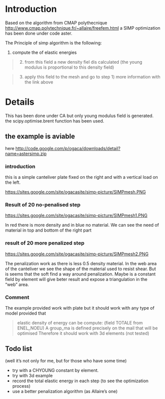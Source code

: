 # Introduction #

Based on the algorithm from CMAP polythecnique http://www.cmap.polytechnique.fr/~allaire/freefem.html
a SIMP optimization has been done under code aster.

The Principle of simp algorithm is the following:

  1. compute the of elastic energies

> 2)	from this field a new density fiel dis calculated (the young modulus is proportional to this density field)

> 3)	apply this field to the mesh and go to step 1)
more information with the link above


# Details #

This has been done under CA but only young modulus field is generated. the scipy.optimise.brent function has been used.
## the example is aviable ##
here http://code.google.com/p/ogaca/downloads/detail?name=astersimp.zip

### introduction ###
this is a simple canteliver plate fixed on the right and with a vertical load on the left.

https://sites.google.com/site/ogacasite/simp-picture/SIMPmesh.PNG

### Result of 20 no-penalised step ###

https://sites.google.com/site/ogacasite/simp-picture/SIMPmesh1.PNG

In red there is more density and in blue no material. We can see the need of material in top and bottom of the right part

### result of 20 more penalized step ###

https://sites.google.com/site/ogacasite/simp-picture/SIMPmesh2.PNG

The penalization work as there is less 0.5 density material.
In the web area of the  canteliver we see the shape of the material used to resist shear. But is seems that the soft find a way around penalization. Maybe is a constant field by element will give beter result and expose a triangulation in the “web” area.

### Comment ###

The example provided work with plate but it should work with any type of model provided that
> elastic density of energy can be compute: (field TOTALE from ENEL\_NOEU)
> A group\_ma is defined precisely on the mail that will be optimised
Therefore it should work with 3d elements (not tested)

## Todo list ##
(well it’s not only for me, but for those who have some time)

  * try with a CHYOUNG constant by element.
  * try with 3d example
  * record the total elastic energy in each step (to see the optimization process)
  * use a better penalization algorithm (as Allaire’s one)
